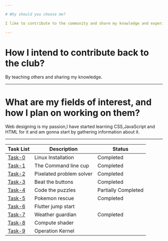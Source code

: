 ```yaml
---

# Why should you choose me?

I like to contribute to the community and share my knowledge and experience with them.I like to learn new things about open source.

---
```


# How I intend to contribute back to the club?

By teaching others and sharing my knowledge.

---

# What are my fields of interest, and how I plan on working on them?

Web designing is my passion,I have started learning CSS,JavaScript and HTML for it and am gonna start by gathering information about it.

---

| Task List | Description | Status |
| --------- | ------------| -------|
| [Task-0](https://github.com/Pranav-coder-yes/amfoss-tasks/tree/main/task-0) | Linux Installation | Completed |
| [Task-1](https://github.com/Pranav-coder-yes/amfoss-tasks/tree/main/task-1) | The Command line cup | Completed |
| [Task-2](https://github.com/Pranav-coder-yes/amfoss-tasks/tree/main/task-2) | Pixelated problem solver | Completed |
| [Task-3](https://github.com/Pranav-coder-yes/amfoss-tasks/tree/main/task-3) | Beat the buttons | Completed |
| [Task-4](https://github.com/Pranav-coder-yes/amfoss-tasks/tree/main/task-4) | Code the puzzles | Partially Completed |
| [Task-5](https://github.com/Pranav-coder-yes/amfoss-tasks/tree/main/task-5) | Pokemon rescue | Completed | 
| [Task-6](https://github.com/Pranav-coder-yes/amfoss-tasks/tree/main/task-6) | Flutter jump start |  |
| [Task-7](https://github.com/Pranav-coder-yes/amfoss-tasks/tree/main/task-7) | Weather guardian | Completed |
| [Task-8](https://github.com/Pranav-coder-yes/amfoss-tasks/tree/main/task-8) | Compute shader |  |
| [Task-9](https://github.com/Pranav-coder-yes/amfoss-tasks/tree/main/task-9) | Operation Kernel |  |
